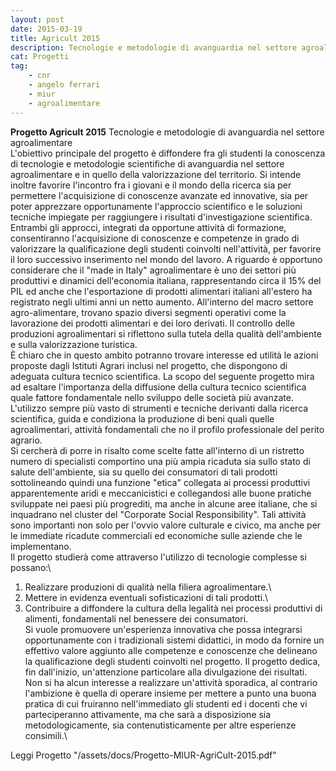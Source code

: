 ```yaml
---
layout: post
date: 2015-03-19
title: Agricult 2015
description: Tecnologie e metodologie di avanguardia nel settore agroalimentare
cat: Progetti
tag:
    - cnr
    - angelo ferrari
    - miur
    - agroalimentare
---
```

**Progetto Agricult 2015**
Tecnologie e metodologie di avanguardia nel settore agroalimentare\
L'obiettivo principale del progetto è diffondere fra gli studenti la conoscenza di tecnologie e metodologie scientifiche di avanguardia nel settore agroalimentare e in quello della valorizzazione del territorio. Si intende inoltre favorire l'incontro fra i giovani e il mondo della ricerca sia per permettere l'acquisizione di conoscenze avanzate ed innovative, sia per poter apprezzare opportunamente l'approccio scientifico e le soluzioni tecniche impiegate per raggiungere i risultati d'investigazione scientifica.\
Entrambi gli approcci, integrati da opportune attività di
formazione, consentiranno l'acquisizione di conoscenze e competenze in grado di valorizzare la qualificazione degli
studenti coinvolti nell'attività, per favorire il loro successivo inserimento nel mondo del lavoro.
A riguardo è opportuno considerare che il "made in Italy" agroalimentare è uno dei settori più produttivi e dinamici
dell'economia italiana, rappresentando circa il 15% del PIL ed anche che l'esportazione di prodotti alimentari italiani all'estero ha registrato negli ultimi anni un netto aumento. All'interno del macro settore agro-alimentare, trovano spazio diversi segmenti operativi come la lavorazione dei prodotti alimentari e dei loro derivati. Il controllo delle produzioni agroalimentari si riflettono sulla tutela della qualità dell'ambiente e sulla valorizzazione turistica.\
È chiaro che in questo ambito potranno trovare interesse ed utilità le azioni proposte dagli Istituti Agrari inclusi nel progetto, che dispongono di adeguata cultura tecnico scientifica. La scopo del seguente progetto mira ad esaltare
l'importanza della diffusione della cultura tecnico scientifica quale fattore fondamentale nello sviluppo delle società più avanzate. L'utilizzo sempre più vasto di strumenti e tecniche derivanti dalla ricerca scientifica, guida e
condiziona la produzione di beni quali quelle agroalimentari, attività fondamentali che no il profilo professionale del perito agrario.\
Si cercherà di porre in risalto come scelte fatte all'interno di un ristretto numero di specialisti comportino una più ampia ricaduta sia sullo stato di salute dell'ambiente, sia su quello dei consumatori di tali prodotti sottolineando quindi una funzione "etica" collegata ai processi produttivi apparentemente aridi e
meccanicistici e collegandosi alle buone pratiche sviluppate nei paesi più progrediti, ma anche in alcune aree italiane, che si inquadrano nel cluster del "Corporate Social Responsibility". Tali attività sono importanti non solo per l'ovvio valore culturale e civico, ma anche per le immediate ricadute commerciali ed economiche sulle aziende che le implementano.\
Il progetto studierà come attraverso l'utilizzo di tecnologie complesse si possano:\
1. Realizzare produzioni di qualità nella filiera agroalimentare.\
2. Mettere in evidenza eventuali sofisticazioni di tali prodotti.\
3. Contribuire a diffondere la cultura della legalità nei processi produttivi di alimenti, fondamentali nel benessere
    dei consumatori.\
Si vuole promuovere un'esperienza innovativa che possa integrarsi opportunamente con i tradizionali sistemi didattici,
in modo da fornire un effettivo valore aggiunto alle competenze e conoscenze che delineano la qualificazione degli
studenti coinvolti nel progetto. Il progetto dedica, fin dall'inizio, un'attenzione particolare alla divulgazione dei
risultati. Non si ha alcun interesse a realizzare un'attività sporadica, al contrario l'ambizione è quella di operare
insieme per mettere a punto una buona pratica di cui fruiranno nell'immediato gli studenti ed i docenti che vi
parteciperanno attivamente, ma che sarà a disposizione sia metodologicamente, sia contenutisticamente per altre
esperienze consimili.\

Leggi Progetto "/assets/docs/Progetto-MIUR-AgriCult-2015.pdf"